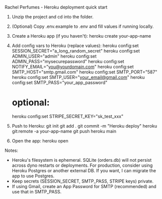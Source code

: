 Rachel Perfumes - Heroku deployment quick start

1. Unzip the project and cd into the folder.
2. (Optional) Copy .env.example to .env and fill values if running locally.
3. Create a Heroku app (if you haven't):
   heroku create your-app-name

4. Add config vars to Heroku (replace values):
   heroku config:set SESSION_SECRET="a_long_random_secret"
   heroku config:set ADMIN_USER="admin"
   heroku config:set ADMIN_PASS="mysecurepassword"
   heroku config:set NOTIFY_EMAIL="you@yourdomain.com"
   heroku config:set SMTP_HOST="smtp.gmail.com"
   heroku config:set SMTP_PORT="587"
   heroku config:set SMTP_USER="your_email@gmail.com"
   heroku config:set SMTP_PASS="your_app_password"
   # optional:
   heroku config:set STRIPE_SECRET_KEY="sk_test_xxx"

5. Push to Heroku:
   git init
   git add .
   git commit -m "Heroku deploy"
   heroku git:remote -a your-app-name
   git push heroku main

6. Open the app:
   heroku open

Notes:
- Heroku's filesystem is ephemeral. SQLite (orders.db) will not persist across dyno restarts or deployments.
  For production, consider using Heroku Postgres or another external DB. If you want, I can migrate the app to use Postgres.
- Keep secrets (SESSION_SECRET, SMTP_PASS, STRIPE keys) private.
- If using Gmail, create an App Password for SMTP (recommended) and use that in SMTP_PASS.
